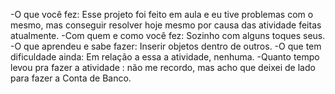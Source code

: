 -O que você fez: 
Esse projeto foi feito em aula e eu tive problemas com o mesmo, mas conseguir resolver hoje mesmo por causa das atividade feitas atualmente. 
-Com quem e como você fez: 
Sozinho com alguns toques seus. 
-O que aprendeu e sabe fazer: 
Inserir objetos dentro de outros. 
-O que tem dificuldade ainda: 
Em relação a essa a atividade, nenhuma. 
-Quanto tempo levou pra fazer a atividade
: não me recordo, mas acho que deixei de lado para fazer a Conta de Banco.
